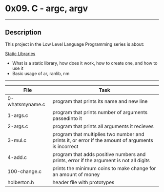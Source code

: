 # 0x09. C - argc, argv
 ---
## Description

This project in the Low Level Language Programming series is about:

[Static Libraries](http://docencia.ac.upc.edu/FIB/USO/Bibliografia/unix-c-libraries.html#what_is_a_library)
* What is a static library, how does it work, how to create one, and how to use it
* Basic usage of ar, ranlib, nm

---
File|Task
---|---
0-whatsmyname.c | program that prints its name and new line
1-args.c | program that prints number of arguments passedinto it
2-args.c | program that prints all arguments it recieves
3-mul.c | program that multiplies two number and prints it, or error if the amount of arguments is incorrect
4-add.c | program that adds positive numbers and prints, error if the argument is not all digits
100-change.c | prints the minimum coins to make change for an amount of money
holberton.h | header file with prototypes
